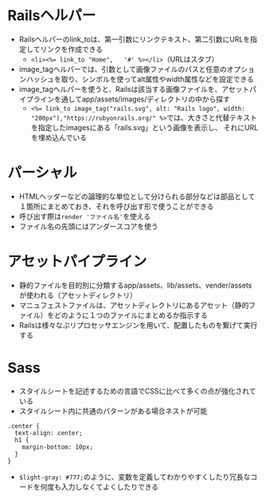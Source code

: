 # Railsヘルパー
- Railsヘルパーのlink_toは、第一引数にリンクテキスト、第二引数にURLを指定してリンクを作成できる
  - ```<li><%= link_to "Home",   '#' %></li>```（URLはスタブ）
- image_tagヘルパーでは、引数として画像ファイルのパスと任意のオプションハッシュを取り、シンボルを使ってalt属性やwidth属性などを設定できる
- image_tagヘルパーを使うと、Railsは該当する画像ファイルを、アセットパイプラインを通してapp/assets/images/ディレクトリの中から探す
  - ```<%= link_to image_tag("rails.svg", alt: "Rails logo", width: "200px"),"https://rubyonrails.org/" %>```では、大きさと代替テキストを指定したimagesにある「rails.svg」という画像を表示し、
   それにURLを埋め込んでいる
# パーシャル
- HTMLヘッダーなどの論理的な単位として分けられる部分などは部品として１箇所にまとめておき、それを呼び出す形で使うことができる
- 呼び出す際は```render 'ファイル名'```を使える
- ファイル名の先頭にはアンダースコアを使う
# アセットパイプライン
- 静的ファイルを目的別に分類するapp/assets、lib/assets、vender/assetsが使われる（アセットディレクトリ）
- マニュフェストファイルは、アセットディレクトリにあるアセット（静的ファイル）をどのように１つのファイルにまとめるか指示する
- Railsは様々なぷリプロセッサエンジンを用いて、配置したものを繋げて実行する
# Sass
- スタイルシートを記述するための言語でCSSに比べて多くの点が強化されている
- スタイルシート内に共通のパターンがある場合ネストが可能  
```
.center {
  text-align: center;
  h1 {
    margin-bottom: 10px;
  }
}
```
- ```$light-gray: #777;```のように、変数を定義してわかりやすくしたり冗長なコードを何度も入力しなくてよくしたりできる
